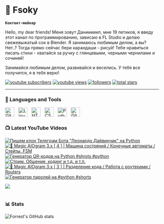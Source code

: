 # 🥑 Fsoky

**`Контент-мейкер`**

Hello, my dear friends! Меня зовут Данииииил, мне 19 летиков, я введу этот канал по программированию, зависаю в FL Studio и делаю свежевыжатый сок в Blender. Я занимаюсь любимым делом, а вы? Нет..? Тогда прямо сейчас бери карандаши - рисуй! Тебе нравиться писать стихи - хватайся за ручку с глянцевыми, черными чернилами и сочиняй!

Занимайся любимым делом, развивайся и веселись. У тебя все получится, я в тебя верю!

   <p align="left">
      <a href="https://www.youtube.com/c/fknight?sub_confirmation=1">
         <img alt="youtube subscribers" title="Subscribe to my YouTube channel" src="https://custom-icon-badges.demolab.com/youtube/channel/subscribers/UCeiC2G8vcz6tBmvVo8ydMgQ?color=%23E05D44&label=SUBSCRIBE&logo=video&logoColor=white&style=for-the-badge&labelColor=CE4630"/></a> 
      <a href="https://www.youtube.com/c/fknight">
         <img alt="youtube views" title="YouTube views" src="https://custom-icon-badges.demolab.com/youtube/channel/views/UCeiC2G8vcz6tBmvVo8ydMgQ?color=%23E1AD0E&logo=eye&logoColor=white&style=for-the-badge&labelColor=C79600"/></a> 
      <a href="https://github.com/ForrestKnight?tab=followers">
         <img alt="followers" title="Follow me on Github" src="https://custom-icon-badges.demolab.com/github/followers/Fsoky?color=236ad3&labelColor=1155ba&style=for-the-badge&logo=person-add&label=Follow&logoColor=white"/></a>
      <a href="https://github.com/ForrestKnight?tab=repositories&sort=stargazers">
         <img alt="total stars" title="Total stars on GitHub" src="https://custom-icon-badges.demolab.com/github/stars/Fsoky?color=55960c&style=for-the-badge&labelColor=488207&logo=star"/></a>
   </p>

---

### 🧰 Languages and Tools

<img align="left" alt="Git" width="30px" style="padding-right:10px;" src="https://cdn.jsdelivr.net/gh/devicons/devicon/icons/git/git-original.svg" />
<img align="left" alt="Linux" width="30px" style="padding-right:10px;" src="https://cdn.jsdelivr.net/gh/devicons/devicon/icons/linux/linux-original.svg" />
<img align="left" alt="HTML" width="30px" style="padding-right:10px;" src="https://cdn.jsdelivr.net/gh/devicons/devicon/icons/html5/html5-plain.svg" />
<img align="left" alt="CSS" width="30px" style="padding-right:10px;" src="https://cdn.jsdelivr.net/gh/devicons/devicon/icons/css3/css3-plain.svg" />
<img align="left" alt="Python" width="30px" style="padding-right:10px;" src="https://cdn.jsdelivr.net/gh/devicons/devicon/icons/python/python-plain.svg" />
<img align="left" alt="GitHub" width="30px" style="padding-right:10px;" src="https://cdn.jsdelivr.net/gh/devicons/devicon/icons/github/github-original.svg" />

<br />

#

### 📺 Latest YouTube Videos

<!-- BEGIN YOUTUBE-CARDS -->
[![Пишем клон Телеграм Бота "Леонардо Дайвинчик" на Python](https://ytcards.demolab.com/?id=VoC5qOnwV8w&title=%D0%9F%D0%B8%D1%88%D0%B5%D0%BC+%D0%BA%D0%BB%D0%BE%D0%BD+%D0%A2%D0%B5%D0%BB%D0%B5%D0%B3%D1%80%D0%B0%D0%BC+%D0%91%D0%BE%D1%82%D0%B0+%22%D0%9B%D0%B5%D0%BE%D0%BD%D0%B0%D1%80%D0%B4%D0%BE+%D0%94%D0%B0%D0%B9%D0%B2%D0%B8%D0%BD%D1%87%D0%B8%D0%BA%22+%D0%BD%D0%B0+Python&lang=en&timestamp=1696446832&background_color=%230d1117&title_color=%23ffffff&stats_color=%23dedede&max_title_lines=1&width=250&border_radius=5 "Пишем клон Телеграм Бота \"Леонардо Дайвинчик\" на Python")](https://www.youtube.com/watch?v=VoC5qOnwV8w)
[![🔮 Magic AIOgram 3.x [ 4 ] | Машина состояний / Конечные автоматы / Стейты, FSM](https://ytcards.demolab.com/?id=Ipvmq1nkLlk&title=%F0%9F%94%AE+Magic+AIOgram+3.x+%5B+4+%5D+%7C+%D0%9C%D0%B0%D1%88%D0%B8%D0%BD%D0%B0+%D1%81%D0%BE%D1%81%D1%82%D0%BE%D1%8F%D0%BD%D0%B8%D0%B9+%2F+%D0%9A%D0%BE%D0%BD%D0%B5%D1%87%D0%BD%D1%8B%D0%B5+%D0%B0%D0%B2%D1%82%D0%BE%D0%BC%D0%B0%D1%82%D1%8B+%2F+%D0%A1%D1%82%D0%B5%D0%B9%D1%82%D1%8B%2C+FSM&lang=en&timestamp=1696678206&background_color=%230d1117&title_color=%23ffffff&stats_color=%23dedede&max_title_lines=1&width=250&border_radius=5 "🔮 Magic AIOgram 3.x [ 4 ] | Машина состояний / Конечные автоматы / Стейты, FSM")](https://www.youtube.com/watch?v=Ipvmq1nkLlk)
[![Генератор QR-кодов на Python #shrots #python](https://ytcards.demolab.com/?id=wbQgxDic6A0&title=%D0%93%D0%B5%D0%BD%D0%B5%D1%80%D0%B0%D1%82%D0%BE%D1%80+QR-%D0%BA%D0%BE%D0%B4%D0%BE%D0%B2+%D0%BD%D0%B0+Python+%23shrots+%23python&lang=en&timestamp=1696600123&background_color=%230d1117&title_color=%23ffffff&stats_color=%23dedede&max_title_lines=1&width=250&border_radius=5 "Генератор QR-кодов на Python #shrots #python")](https://www.youtube.com/watch?v=wbQgxDic6A0)
[![Стрим. Общение, кодинг и т.д. и т.п.](https://ytcards.demolab.com/?id=EgV9NJTHVWU&title=%D0%A1%D1%82%D1%80%D0%B8%D0%BC.+%D0%9E%D0%B1%D1%89%D0%B5%D0%BD%D0%B8%D0%B5%2C+%D0%BA%D0%BE%D0%B4%D0%B8%D0%BD%D0%B3+%D0%B8+%D1%82.%D0%B4.+%D0%B8+%D1%82.%D0%BF.&lang=en&timestamp=1696447403&background_color=%230d1117&title_color=%23ffffff&stats_color=%23dedede&max_title_lines=1&width=250&border_radius=5 "Стрим. Общение, кодинг и т.д. и т.п.")](https://www.youtube.com/watch?v=EgV9NJTHVWU)
[![🔮 Magic AIOgram 3.x [ 3 ] | Разделение кода / Работа с роутерами / Routers](https://ytcards.demolab.com/?id=BTqQwf9cZs8&title=%F0%9F%94%AE+Magic+AIOgram+3.x+%5B+3+%5D+%7C+%D0%A0%D0%B0%D0%B7%D0%B4%D0%B5%D0%BB%D0%B5%D0%BD%D0%B8%D0%B5+%D0%BA%D0%BE%D0%B4%D0%B0+%2F+%D0%A0%D0%B0%D0%B1%D0%BE%D1%82%D0%B0+%D1%81+%D1%80%D0%BE%D1%83%D1%82%D0%B5%D1%80%D0%B0%D0%BC%D0%B8+%2F+Routers&lang=en&timestamp=1696344493&background_color=%230d1117&title_color=%23ffffff&stats_color=%23dedede&max_title_lines=1&width=250&border_radius=5 "🔮 Magic AIOgram 3.x [ 3 ] | Разделение кода / Работа с роутерами / Routers")](https://www.youtube.com/watch?v=BTqQwf9cZs8)
[![Генератор паролей на #python #shorts](https://ytcards.demolab.com/?id=fsMrjpB9yGo&title=%D0%93%D0%B5%D0%BD%D0%B5%D1%80%D0%B0%D1%82%D0%BE%D1%80+%D0%BF%D0%B0%D1%80%D0%BE%D0%BB%D0%B5%D0%B9+%D0%BD%D0%B0+%23python+%23shorts&lang=en&timestamp=1696155963&background_color=%230d1117&title_color=%23ffffff&stats_color=%23dedede&max_title_lines=1&width=250&border_radius=5 "Генератор паролей на #python #shorts")](https://www.youtube.com/watch?v=fsMrjpB9yGo)
<!-- END YOUTUBE-CARDS -->

[<img src="https://custom-icon-badges.demolab.com/badge/-Subscribe%20For%20More-red?style=for-the-badge&logo=video&logoColor=white"/>](https://www.youtube.com/c/Фсоки?sub_confirmation=1)

#

### 📊 Stats

![Forrest's GitHub stats](https://github-readme-stats.vercel.app/api?username=fsoky&show_icons=true&theme=dracula)

<!-- ![GitHub Streak](https://streak-stats.demolab.com?user=ForrestKnight&theme=dracula&border_radius=4.5) -->
